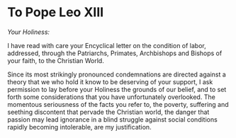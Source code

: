 # To Pope Leo XIII

*Your Holiness:*

I have read with care your Encyclical letter on the condition of labor, addressed, through the Patriarchs, Primates, Archbishops and Bishops of your faith, to the Christian World.

Since its most strikingly pronounced condemnations are directed against a theory that we who hold it know to be deserving of your support, I ask permission to lay before your Holiness the grounds of our belief, and to set forth some considerations that you have unfortunately overlooked. The momentous seriousness of the facts you refer to, the poverty, suffering and seething discontent that pervade the Christian world, the danger that passion may lead ignorance in a blind struggle against social conditions rapidly becoming intolerable, are my justification.
